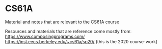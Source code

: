 # CS61A
Material and notes that are relevant to the CS61A course 

Resources and materials that are reference come mostly from:
https://www.composingprograms.com/
https://inst.eecs.berkeley.edu/~cs61a/sp20/ (this is the 2020 course-work)
